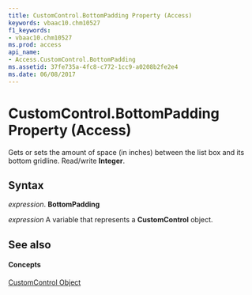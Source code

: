 ```yaml
---
title: CustomControl.BottomPadding Property (Access)
keywords: vbaac10.chm10527
f1_keywords:
- vbaac10.chm10527
ms.prod: access
api_name:
- Access.CustomControl.BottomPadding
ms.assetid: 37fe735a-4fc8-c772-1cc9-a0208b2fe2e4
ms.date: 06/08/2017
---
```



# CustomControl.BottomPadding Property (Access)

Gets or sets the amount of space (in inches) between the list box and its bottom gridline. Read/write **Integer**.


## Syntax

 _expression_. **BottomPadding**

 _expression_ A variable that represents a **CustomControl** object.


## See also


#### Concepts


[CustomControl Object](customcontrol-object-access.md)

